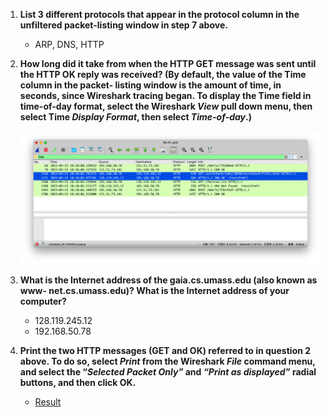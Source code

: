 1. **List 3 different protocols that appear in the protocol column in the unfiltered packet-listing window in step 7 above.**

   - ARP, DNS, HTTP

2. **How long did it take from when the HTTP GET message was sent until the HTTP OK reply was received? (By default, the value of the Time column in the packet- listing window is the amount of time, in seconds, since Wireshark tracing began. To display the Time field in time-of-day format, select the Wireshark *View* pull down menu, then select Time *Display Format*, then select *Time-of-day*.)**

   ![image-20220515181945169](solution.assets/image-20220515181945169.png)

3. **What is the Internet address of the gaia.cs.umass.edu (also known as www- net.cs.umass.edu)? What is the Internet address of your computer?**

   - 128.119.245.12
   - 192.168.50.78

4. **Print the two HTTP messages (GET and OK) referred to in question 2 above. To do so, select *Print* from the Wireshark *File* command menu, and select the “*Selected Packet Only”* and *“Print as displayed”* radial buttons, and then click OK.**

   - [Result](./wireshark_Wi-FiHIKIM1.pcapng.pdf)

   